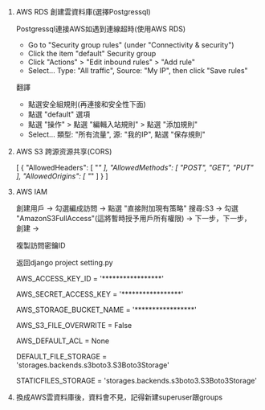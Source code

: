 1. AWS RDS 創建雲資料庫(選擇Postgressql)
   
   Postgressql連接AWS如遇到連線超時(使用AWS RDS)
   
   - Go to "Security group rules" (under "Connectivity & security")
   - Click the item "default" Security group
   - Click "Actions" > "Edit inbound rules" > "Add rule"
   - Select... Type: "All traffic", Source: "My IP", then click "Save rules"
   
   翻譯
   
   - 點選安全組規則(再連接和安全性下面)
   - 點選 "default" 選項
   - 點選 "操作" > 點選 "編輯入站規則" > 點選 "添加規則"
   - Select... 類型: "所有流量", 源: "我的IP", 點選 "保存規則"


2. AWS S3 跨源资源共享(CORS)

   [
   {
   "AllowedHeaders": [
   "*"
   ],
   "AllowedMethods": [
   "POST",
   "GET",
   "PUT"
   ],
   "AllowedOrigins": [
   "*"
   ]
   }
   ]


3. AWS IAM

   創建用戶 -> 勾選編成訪問 -> 點選 "直接附加現有策略" 搜尋:S3 -> 勾選 "AmazonS3FullAccess"(這將暫時授予用戶所有權限) -> 下一步，下一步，創建 ->
    
   複製訪問密鑰ID

   返回django project setting.py

   AWS_ACCESS_KEY_ID = '*****************'

   AWS_SECRET_ACCESS_KEY = '*****************'

   AWS_STORAGE_BUCKET_NAME = '*****************'

   AWS_S3_FILE_OVERWRITE = False

   AWS_DEFAULT_ACL = None

   DEFAULT_FILE_STORAGE = 'storages.backends.s3boto3.S3Boto3Storage'

   STATICFILES_STORAGE = 'storages.backends.s3boto3.S3Boto3Storage'


4. 換成AWS雲資料庫後，資料會不見，記得新建superuser跟groups
